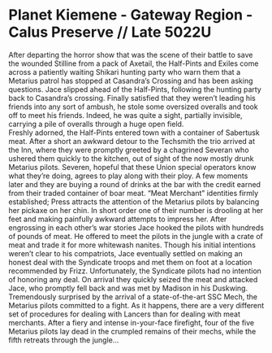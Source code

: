 # Planet Kiemene - Gateway Region - Calus Preserve // Late 5022U
After departing the horror show that was the scene of their battle to save the wounded Stilline from a pack of Axetail, the Half-Pints and Exiles come across a patiently waiting Shikari hunting party who warn them that a Metarius patrol has stopped at Casandra’s Crossing and has been asking questions.
Jace slipped ahead of the Half-Pints, following the hunting party back to Casandra’s crossing.  Finally satisfied that they weren’t leading his friends into any sort of ambush, he stole some oversized overalls and took off to meet his friends.  Indeed, he was quite a sight, partially invisible, carrying a pile of overalls through a huge open field.  
Freshly adorned, the Half-Pints entered town with a container of Sabertusk meat.  After a short an awkward detour to the Techsmith the trio arrived at the Inn, where they were promptly greeted by a chagrined Severan who ushered them quickly to the kitchen, out of sight of the now mostly drunk Metarius pilots.
Severen, hopeful that these Union special operators know what they’re doing, agrees to play along with their ploy.  A few moments later and they are buying a round of drinks at the bar with the credit earned from their traded container of boar meat.  “Meat Merchant” identities firmly established; Press attracts the attention of the Metarius pilots by balancing her pickaxe on her chin.  In short order one of their number is drooling at her feet and making painfully awkward attempts to impress her.
After engrossing in each other’s war stories Jace hooked the pilots with hundreds of pounds of meat.  He offered to meet the pilots in the jungle with a crate of meat and trade it for more whitewash nanites.  Though his initial intentions weren’t clear to his compatriots, Jace eventually settled on making an honest deal with the Syndicate troops and met them on foot at a location recommended by Frizz.
Unfortunately, the Syndicate pilots had no intention of honoring any deal.  On arrival they quickly seized the meat and attacked Jace, who promptly fell back and was met by Madison in his Duskwing.  Tremendously surprised by the arrival of a state-of-the-art SSC Mech, the Metarius pilots committed to a fight.  As it happens, there are a very different set of procedures for dealing with Lancers than for dealing with meat merchants.
After a fiery and intense in-your-face firefight, four of the five Metarius pilots lay dead in the crumpled remains of their mechs, while the fifth retreats through the jungle…
